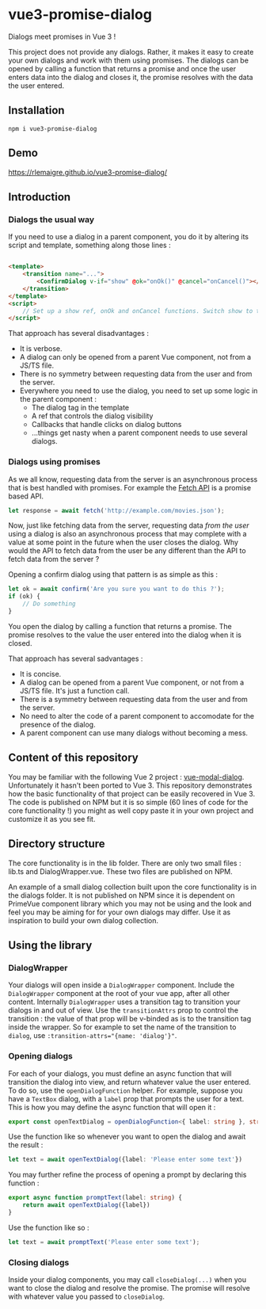 # vue3-promise-dialog

Dialogs meet promises in Vue 3 !

This project does not provide any dialogs. Rather, it makes it easy to create your own dialogs and work with them using
promises. The dialogs can be opened by calling a function that returns a promise and once the user enters data into the
dialog and closes it, the promise resolves with the data the user entered.

## Installation

```
npm i vue3-promise-dialog
```

## Demo

https://rlemaigre.github.io/vue3-promise-dialog/

## Introduction

### Dialogs the usual way

If you need to use a dialog in a parent component, you do it by altering its script and template, something along those
lines :

```html

<template>
    <transition name="...">
        <ConfirmDialog v-if="show" @ok="onOk()" @cancel="onCancel()"></ConfirmDialog>
    </transition>
</template>
<script>
    // Set up a show ref, onOk and onCancel functions. Switch show to true to open the dialog.
</script>
```

That approach has several disadvantages :

* It is verbose.
* A dialog can only be opened from a parent Vue component, not from a JS/TS file.
* There is no symmetry between requesting data from the user and from the server.
* Everywhere you need to use the dialog, you need to set up some logic in the parent component :
    * The dialog tag in the template
    * A ref that controls the dialog visibility
    * Callbacks that handle clicks on dialog buttons
    * ...things get nasty when a parent component needs to use several dialogs.

### Dialogs using promises

As we all know, requesting data from the server is an asynchronous process that is best handled with promises. For
example the [Fetch API](https://developer.mozilla.org/en-US/docs/Web/API/Fetch_API) is a promise based API.

```javascript
let response = await fetch('http://example.com/movies.json');
```

Now, just like fetching data from the server, requesting data _from the user_ using a dialog is also an asynchronous
process that may complete with a value at some point in the future when the user closes the dialog. Why would the API to
fetch data from the user be any different than the API to fetch data from the server ?

Opening a confirm dialog using that pattern is as simple as this :

```javascript
let ok = await confirm('Are you sure you want to do this ?');
if (ok) {
    // Do something
}
```

You open the dialog by calling a function that returns a promise. The promise resolves to the value the user entered
into the dialog when it is closed.

That approach has several sadvantages :

* It is concise.
* A dialog can be opened from a parent Vue component, or not from a JS/TS file. It's just a function call.
* There is a symmetry between requesting data from the user and from the server.
* No need to alter the code of a parent component to accomodate for the presence of the dialog.
* A parent component can use many dialogs without becoming a mess.

## Content of this repository

You may be familiar with the following Vue 2 project : [vue-modal-dialog](https://github.com/hjkcai/vue-modal-dialogs).
Unfortunately it hasn't been ported to Vue 3. This repository demonstrates how the basic functionality of that project
can be easily recovered in Vue 3. The code is published on NPM but it is so simple (60 lines of code for the core
functionality !) you might as well copy paste it in your own project and customize it as you see fit.

## Directory structure

The core functionality is in the lib folder. There are only two small files : lib.ts and DialogWrapper.vue. These two
files are published on NPM.

An example of a small dialog collection built upon the core functionality is in the dialogs folder. It is not published
on NPM since it is dependent on PrimeVue component library which you may not be using and the look and feel you may be
aiming for for your own dialogs may differ. Use it as inspiration to build your own dialog collection.

## Using the library

### DialogWrapper

Your dialogs will open inside a `DialogWrapper` component. Include the `DialogWrapper` component at the root of your vue
app, after all other content. Internally `DialogWrapper` uses a transition tag to transition your dialogs in and out of
view. Use the `transitionAttrs` prop to control the transition : the value of that prop will be v-binded as is to the
transition tag inside the wrapper. So for example to set the name of the transition to `dialog`,
use `:transition-attrs="{name: 'dialog'}"`.

### Opening dialogs

For each of your dialogs, you must define an async function that will transition the dialog into view, and return
whatever value the user entered. To do so, use the `openDialogFunction` helper. For example, suppose you have
a `TextBox` dialog, with a `label` prop that prompts the user for a text. This is how you may define the async function
that will open it :

```typescript
export const openTextDialog = openDialogFunction<{ label: string }, string>(TextBox);
```

Use the function like so whenever you want to open the dialog and await the result :

```typescript
let text = await openTextDialog({label: 'Please enter some text'})
```

You may further refine the process of opening a prompt by declaring this function :

```typescript
export async function promptText(label: string) {
    return await openTextDialog({label})
}
```

Use the function like so :

```typescript
let text = await promptText('Please enter some text');
```

### Closing dialogs

Inside your dialog components, you may call `closeDialog(...)` when you want to close the dialog and resolve the
promise. The promise will resolve with whatever value you passed to `closeDialog`.






